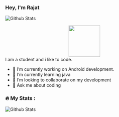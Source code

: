 ### Hey, I'm Rajat

<!--
**rajattiwariind/rajattiwariind** is a ✨ _special_ ✨ repository because its `README.md` (this file) appears on your GitHub profile.

I am a student and i like to code.

- 🔭 I’m currently working on ...
- 🌱 I’m currently learning java
- 👯 I’m looking to collaborate on ...
- 🤔 I’m looking for help with ...
- 💬 Ask me about ...
- 📫 How to reach me: ✉️ Email
- 😄 Pronouns: ...
- ⚡ Fun fact: ...
-->
![Github Stats](https://github-readme-stats.vercel.app/api?username=rajattiwariind&theme=radical)
<div id="header" align="center">
  <img src="https://media.giphy.com/media/M9gbBd9nbDrOTu1Mqx/giphy.gif" width="100"/>
</div>
I am a student and i like to code.

- 🔭 I’m currently working on Android development.
- 🌱 I’m currently learning java
- 👯 I’m looking to collaborate on my development
- 💬 Ask me about coding
### :fire: My Stats :
![Github Stats](https://github-readme-streak-stats.herokuapp.com/?username=rajattiwariind)
